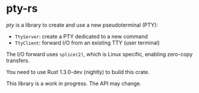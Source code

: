 # pty-rs

*pty* is a library to create and use a new pseudoterminal (PTY):
* `TtyServer`: create a PTY dedicated to a new command
* `TtyClient`: forward I/O from an existing TTY (user terminal)

The I/O forward uses `splice(2)`, which is Linux specific, enabling zero-copy transfers.

You need to use Rust 1.3.0-dev (nightly) to build this crate.

This library is a work in progress.
The API may change.
